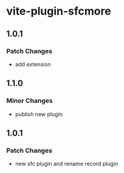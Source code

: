 # vite-plugin-sfcmore

## 1.0.1

### Patch Changes

- add extension

## 1.1.0

### Minor Changes

- publish new plugin

## 1.0.1

### Patch Changes

- new sfc plugin and rename record plugin
